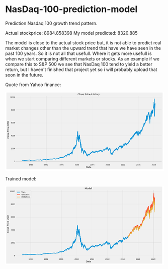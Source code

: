 # NasDaq-100-prediction-model
Prediction Nasdaq 100 growth trend pattern. 

Actual stockprice:  8984.858398
My model predicted: 8320.885

The model is close to the actual stock price but, it is not able to predict real market changes other than the upward trend that have we have seen in the past 100 years. So it is not all that usefull. Where it gets more usefull is when we start comparing different markets or stocks. As an example if we compare this to S&P 500 we see that NasDaq 100 tend to yield a better return, but I haven't finished that project yet so i will probably upload that soon in the future.

Quote from Yahoo finance:

![github-large](https://github.com/christoffer31/NasDaq-100-prediction-model/blob/master/NasDaq%20100%20(1).PNG)

Trained model:

![github-large](https://github.com/christoffer31/NasDaq-100-prediction-model/blob/master/NasDaq%20100%20(2).PNG)

